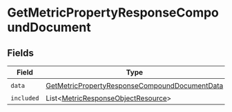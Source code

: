 # GetMetricPropertyResponseCompoundDocument


## Fields

| Field                                                                                                                     | Type                                                                                                                      | Required                                                                                                                  | Description                                                                                                               |
| ------------------------------------------------------------------------------------------------------------------------- | ------------------------------------------------------------------------------------------------------------------------- | ------------------------------------------------------------------------------------------------------------------------- | ------------------------------------------------------------------------------------------------------------------------- |
| `data`                                                                                                                    | [GetMetricPropertyResponseCompoundDocumentData](../../models/components/GetMetricPropertyResponseCompoundDocumentData.md) | :heavy_check_mark:                                                                                                        | N/A                                                                                                                       |
| `included`                                                                                                                | List\<[MetricResponseObjectResource](../../models/components/MetricResponseObjectResource.md)>                            | :heavy_minus_sign:                                                                                                        | N/A                                                                                                                       |